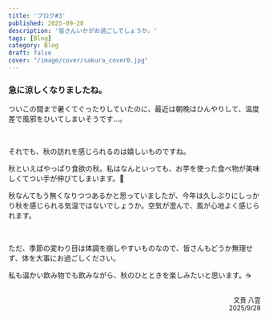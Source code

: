 ```yaml
---
title: 'ブログ#3'
published: 2025-09-28
description: '皆さんいかがお過ごしでしょうか。'
tags: [Blog]
category: Blog
draft: false
cover: "/image/cover/sakura_cover0.jpg"
---
```


<!-- 
よく使うMDコマンド
&nbsp;
<span style="color: oklch(70% 0.15 90); font-size: 1.5em; font-weight: bold;">陶酔ロマン</span>
<span style="color: white; font-size: 1.6em; font-weight: bold;">どうぞ、これからよろしくお願いいたします！</span>
-->

### 急に涼しくなりましたね。

ついこの間まで暑くてぐったりしていたのに、最近は朝晩はひんやりして、温度差で風邪をひいてしまいそうです…。

&nbsp;

それでも、秋の訪れを感じられるのは嬉しいものですね。

秋といえばやっぱり食欲の秋。私はなんといっても、お芋を使った食べ物が美味しくてつい手が伸びてしまいます。🍠

秋なんてもう無くなりつつあるかと思っていましたが、今年は久しぶりにしっかり秋を感じられる気温ではないでしょうか。空気が澄んで、風が心地よく感じられます。

&nbsp;

ただ、季節の変わり目は体調を崩しやすいものなので、皆さんもどうか無理せず、体を大事にお過ごしください。

私も温かい飲み物でも飲みながら、秋のひとときを楽しみたいと思います。☕️

<div style="text-align: right; margin-top: 2em; color: var(--text-color-lighten); font-size: 0.9em;">
文責 八雲<br>
2025/9/28
</div>